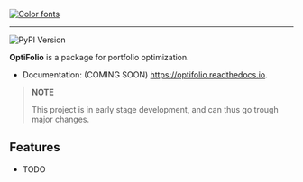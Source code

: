 [![Color fonts](https://see.fontimg.com/api/renderfont4/GO6zm/eyJyIjoiZHciLCJoIjoxODIsInciOjIwMDAsImZzIjo5MSwiZmdjIjoiIzIxQkNDNSIsImJnYyI6IiNGRkZGRkYifQ/T1BUSSBmb2xpbw/fattern.png)](https://www.fontspace.com/category/color)

--------------------------------------

![PyPI Version](https://img.shields.io/optifolio/v/pypo.svg)


**OptiFolio** is a package for portfolio optimization.

-   Documentation: (COMING SOON) <https://optifolio.readthedocs.io>.

> **NOTE**
>
> This project is in early stage development, and can thus go trough major changes.

Features
--------

-   TODO

